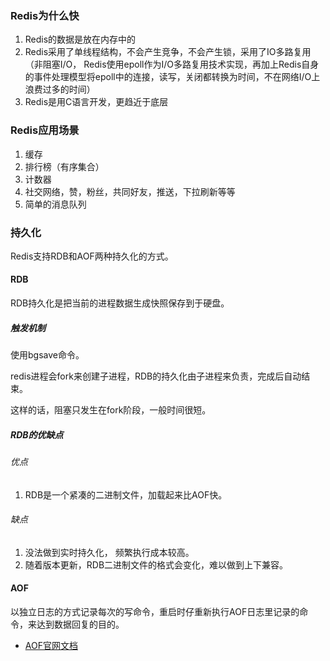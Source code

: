 ### Redis为什么快
1. Redis的数据是放在内存中的
2. Redis采用了单线程结构，不会产生竞争，不会产生锁，采用了IO多路复用
（非阻塞I/O， Redis使用epoll作为I/O多路复用技术实现，再加上Redis自身的事件处理模型将epoll中的连接，读写，关闭都转换为时间，不在网络I/O上浪费过多的时间）
3. Redis是用C语言开发，更趋近于底层

### Redis应用场景
1. 缓存
2. 排行榜（有序集合）
3. 计数器
4. 社交网络，赞，粉丝，共同好友，推送，下拉刷新等等
5. 简单的消息队列

### 持久化
Redis支持RDB和AOF两种持久化的方式。

#### RDB
RDB持久化是把当前的进程数据生成快照保存到于硬盘。

##### 触发机制
使用bgsave命令。

redis进程会fork来创建子进程，RDB的持久化由子进程来负责，完成后自动结束。

这样的话，阻塞只发生在fork阶段，一般时间很短。

##### RDB的优缺点
###### 优点
1. RDB是一个紧凑的二进制文件，加载起来比AOF快。
###### 缺点
1. 没法做到实时持久化， 频繁执行成本较高。
2. 随着版本更新，RDB二进制文件的格式会变化，难以做到上下兼容。

#### AOF
以独立日志的方式记录每次的写命令，重启时仔重新执行AOF日志里记录的命令，来达到数据回复的目的。
- [AOF官网文档](https://redisbook.readthedocs.io/en/latest/internal/aof.html)
